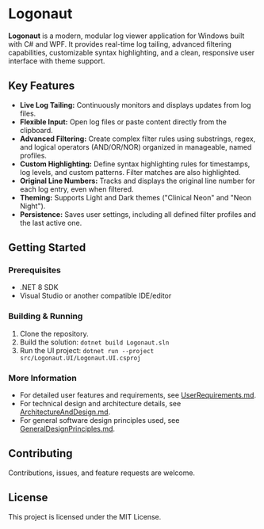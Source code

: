 # Logonaut

**Logonaut** is a modern, modular log viewer application for Windows built with C# and WPF. It provides real-time log tailing, advanced filtering capabilities, customizable syntax highlighting, and a clean, responsive user interface with theme support.

## Key Features

*   **Live Log Tailing:** Continuously monitors and displays updates from log files.
*   **Flexible Input:** Open log files or paste content directly from the clipboard.
*   **Advanced Filtering:** Create complex filter rules using substrings, regex, and logical operators (AND/OR/NOR) organized in manageable, named profiles.
*   **Custom Highlighting:** Define syntax highlighting rules for timestamps, log levels, and custom patterns. Filter matches are also highlighted.
*   **Original Line Numbers:** Tracks and displays the original line number for each log entry, even when filtered.
*   **Theming:** Supports Light and Dark themes ("Clinical Neon" and "Neon Night").
*   **Persistence:** Saves user settings, including all defined filter profiles and the last active one.

## Getting Started

### Prerequisites

*   .NET 8 SDK
*   Visual Studio or another compatible IDE/editor

### Building & Running

1.  Clone the repository.
2.  Build the solution: `dotnet build Logonaut.sln`
3.  Run the UI project: `dotnet run --project src/Logonaut.UI/Logonaut.UI.csproj`

### More Information

*   For detailed user features and requirements, see [UserRequirements.md](doc/UserRequirements.md).
*   For technical design and architecture details, see [ArchitectureAndDesign.md](doc/ArchitectureAndDesign.md).
*   For general software design principles used, see [GeneralDesignPrinciples.md](doc/GeneralDesignPrinciples.md).

## Contributing

Contributions, issues, and feature requests are welcome.

## License

This project is licensed under the MIT License.